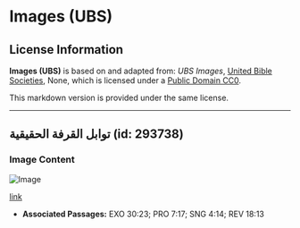 # Images (UBS)

## License Information

**Images (UBS)** is based on and adapted from: _UBS Images_, [United Bible Societies](https://unitedbiblesocieties.org/), None, which is licensed under a [Public Domain CC0](https://creativecommons.org/public-domain/cc0/).

This markdown version is provided under the same license.



--------------------------------

## توابل القرفة الحقيقية (id: 293738)

### Image Content

![Image](https://cdn.aquifer.bible/aquifer-content/resources/Media/WEB-0130_cinnamomum_verum_spices.jpg)

[link](https://cdn.aquifer.bible/aquifer-content/resources/Media/WEB-0130_cinnamomum_verum_spices.jpg)

* **Associated Passages:** EXO 30:23; PRO 7:17; SNG 4:14; REV 18:13

